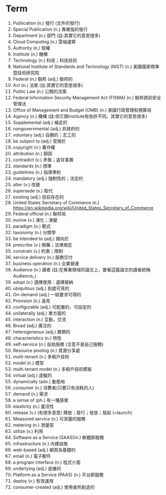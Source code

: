 # Term
1. Publication (n.) 發行 (文件的發行)
2. Special Publication (n.) 專業版的發行
3. Department (n.) 部門 (註:其實它的意思很多)
4. Cloud Computing (n.) 雲端運算
5. Authority (n.) 授權
6. Institute (n.) 機構
7. Technology (n.) 科技；科技技術
8. National Institute of Standards and Technology (NIST) (n.) 美國國家標準暨技術研究院
9. Federal (n.) 聯邦 (adj.) 聯邦的
10. Act (n.) 法案 (註:其實它的意思很多)
11. Public Law (n.) 公開的法案
12. Federal Information Security Management Act  (FISMA) (n.) 聯邦資訊安全管理法 
13. Office  of  Management and Budget (OMB) (n.) 美國行政管理和預算局
14. Agency (n.) 機構 (註:但它跟institute有些許不同，其實它的意思很多)
15. Supplemental (adj.) 補足的
16. nongovernmental (adj.) 非政府的
17. voluntary (adj.) 自願的；志工的
18. be subject to (adj.) 受限於
19. copyright (n.) 著作權
20. attribution (n.) 歸因
21. contradict (v.) 矛盾；違背事實
22. standards (n.) 標準
23. guidelines (n.) 指導準則
24. mandatory (adj.) 強制性的；法定的
25. alter (v.) 改變
26. supersede (v.) 取代
27. existing (adj.) 目前存在的
28. United States Secretary of Commerce (n.) https://en.wikipedia.org/wiki/United_States_Secretary_of_Commerce
29. Federal official (n.) 聯邦局
30. evolve (v.) 演化；演變
31. paradigm (n.) 範式
32. taxonomy (n.) 分類學
33. be intended to (adj.) 傾向於
34. prescribe (v.) 開藥；法律規定
35. constrain (v.) 約束；限制
36. service delivery (n.) 服務交付
37. business operation (n.) 企業營運
38. Audience (n.) 讀者 (註:在專業領域的論文上，要看這篇論文的讀者統稱 Audience。)
39. adopt (v.) 選擇使用：選擇接納
40. ubiquitous (adj.) 到處可見的
41. On-demand (adj.) 一經要求可得的
42. Provision (n.) 遠見
43. configurable (adj.) 可配置的，可設定的
44. unilaterally (adj.) 單方面的
45. interaction (n.) 互動，交流
46. Broad (adj.) 廣泛的
47. heterogeneous (adj.) 異類的
48. characteristics (n.) 特性
49. self-service (n.) 自助服務 (注意不是自己服務)
50. Resource pooling (n.) 資源分享處
51. multi-tenant (n.) 多租戶技術 
52. model (n.) 模型
53. multi-tenant model (n.) 多租戶技術模板
54. virtual  (adj.) 虛擬的
55. dynamically (adv.) 動態地
56. consumer (n.) 消費者(只要只有消耗的人)
57. demand (n.) 需求
58. a sense of (ph.) 有一種感覺
59. elasticity (n.) 靈活性
60. release (v.) (有很多意思) 釋放；發行；發放；發起 (=launch)
61. Measured service (n.) 可測量的服務
62. metering (n.) 測量泵
63. utilize (v.) 利用
64. Software as a Service (SAAS)(n.) 軟體即服務
65. infrastructure (n.) 內建設施
66. web-based (adj.) 網頁為基礎的
67. email (n.) 電子郵件
68. a program interface (n.) 程式介面
69. underlying (adj.) 底層的
70. Platform as a Service (PAAS) (n.) 平台即服務
71. deploy (v.) 有效運用
72. consumer-created (adj.) 使用者所創造的
